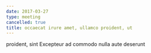 ```yaml
---
date: 2017-03-27
type: meeting
cancelled: true
title: occaecat irure amet, ullamco proident, ut
---
```

proident, sint Excepteur ad commodo nulla aute deserunt